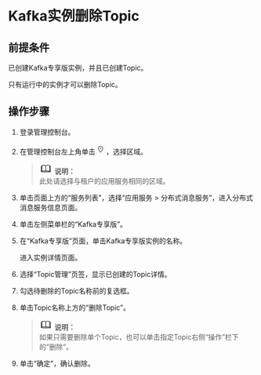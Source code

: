 # Kafka实例删除Topic<a name="dms-ug-180604019"></a>

## 前提条件<a name="section11712186286"></a>

已创建Kafka专享版实例，并且已创建Topic。

只有运行中的实例才可以删除Topic。

## 操作步骤<a name="section0249155910409"></a>

1.  登录管理控制台。
2.  在管理控制台左上角单击![](figures/icon-region.png)，选择区域。

    >![](public_sys-resources/icon-note.gif) **说明：**   
    >此处请选择与租户的应用服务相同的区域。  

3.  单击页面上方的“服务列表”，选择“应用服务 \> 分布式消息服务”，进入分布式消息服务信息页面。
4.  单击左侧菜单栏的“Kafka专享版”。
5.  在“Kafka专享版”页面，单击Kafka专享版实例的名称。

    进入实例详情页面。

6.  选择“Topic管理”页签，显示已创建的Topic详情。
7.  勾选待删除的Topic名称前的复选框。
8.  单击Topic名称上方的“删除Topic”。

    >![](public_sys-resources/icon-note.gif) **说明：**   
    >如果只需要删除单个Topic，也可以单击指定Topic右侧“操作”栏下的“删除”。  

9.  单击“确定”，确认删除。

